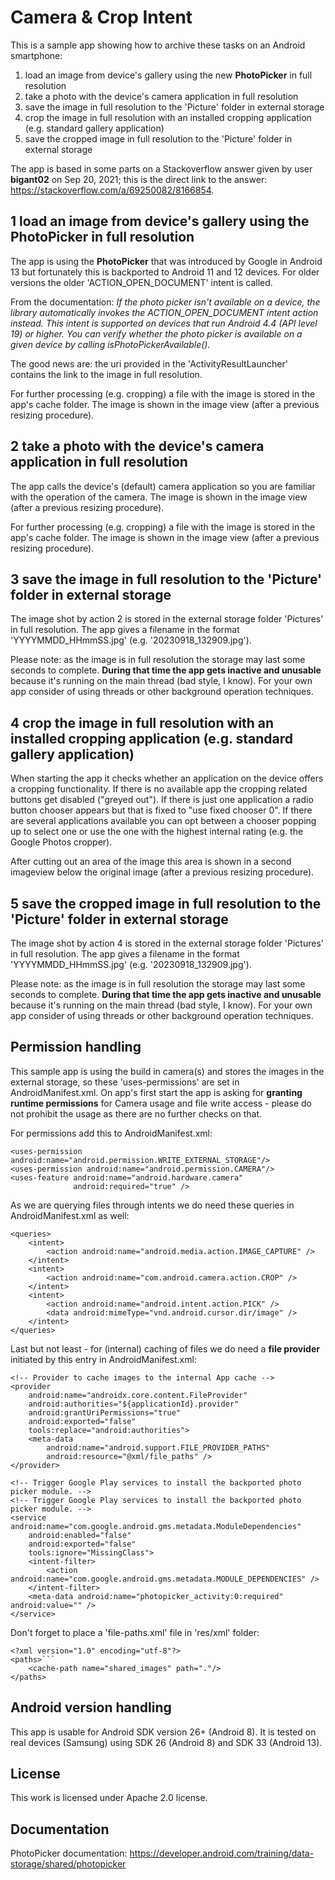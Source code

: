 # Camera & Crop Intent

This is a sample app showing how to archive these tasks on an Android smartphone:

1) load an image from device's gallery using the new **PhotoPicker** in full resolution
2) take a photo with the device's camera application in full resolution
3) save the image in full resolution to the 'Picture' folder in external storage
4) crop the image in full resolution with an installed cropping application (e.g. standard gallery application)
5) save the cropped image in full resolution to the 'Picture' folder in external storage

The app is based in some parts on a Stackoverflow answer given by user **bigant02** on Sep 20, 2021; 
this is the direct link to the answer: https://stackoverflow.com/a/69250082/8166854.

## 1 load an image from device's gallery using the PhotoPicker in full resolution

The app is using the **PhotoPicker** that was introduced by Google in Android 13 but fortunately this is backported 
to Android 11 and 12 devices. For older versions the older 'ACTION_OPEN_DOCUMENT' intent is called.

From the documentation: 
*If the photo picker isn't available on a device, the library automatically invokes the ACTION_OPEN_DOCUMENT 
intent action instead. This intent is supported on devices that run Android 4.4 (API level 19) or higher. 
You can verify whether the photo picker is available on a given device by calling isPhotoPickerAvailable().*

The good news are: the uri provided in the 'ActivityResultLauncher<PickVisualMediaRequest>' contains the link 
to the image in full resolution.  

For further processing (e.g. cropping) a file with the image is stored in the app's cache folder. The image is shown 
in the image view (after a previous resizing procedure).

## 2 take a photo with the device's camera application in full resolution

The app calls the device's (default) camera application so you are familiar with the operation of the camera. The 
image is shown in the image view (after a previous resizing procedure).

For further processing (e.g. cropping) a file with the image is stored in the app's cache folder. The image is shown 
in the image view (after a previous resizing procedure).

## 3 save the image in full resolution to the 'Picture' folder in external storage

The image shot by action 2 is stored in the external storage folder 'Pictures' in full resolution. The app gives a 
filename in the format 'YYYYMMDD_HHmmSS.jpg' (e.g. '20230918_132909.jpg').

Please note: as the image is in full resolution the storage may last some seconds to complete. **During that time 
the app gets inactive and unusable** because it's running on the main thread (bad style, I know). For your own app 
consider of using threads or other background operation techniques.

## 4 crop the image in full resolution with an installed cropping application (e.g. standard gallery application)

When starting the app it checks whether an application on the device offers a cropping functionality. If there is 
no available app the cropping related buttons get disabled ("greyed out"). If there is just one application a radio button 
chooser appears but that is fixed to "use fixed chooser 0". If there are several applications available you can opt between 
a chooser popping up to select one or use the one with the highest internal rating (e.g. the Google Photos cropper).

After cutting out an area of the image this area is shown in a second imageview below the original image (after a previous 
resizing procedure). 

## 5 save the cropped image in full resolution to the 'Picture' folder in external storage

The image shot by action 4 is stored in the external storage folder 'Pictures' in full resolution. The app gives a 
filename in the format 'YYYYMMDD_HHmmSS.jpg' (e.g. '20230918_132909.jpg').

Please note: as the image is in full resolution the storage may last some seconds to complete. **During that time 
the app gets inactive and unusable** because it's running on the main thread (bad style, I know). For your own app 
consider of using threads or other background operation techniques.

## Permission handling

This sample app is using the build in camera(s) and stores the images in the external storage, so these 
'uses-permissions' are set in AndroidManifest.xml. On app's first start the app is asking for **granting 
runtime permissions** for Camera usage and file write access - please do not prohibit the usage as there 
are no further checks on that.

For permissions add this to AndroidManifest.xml:

```plaintext
<uses-permission android:name="android.permission.WRITE_EXTERNAL_STORAGE"/>
<uses-permission android:name="android.permission.CAMERA"/>
<uses-feature android:name="android.hardware.camera"
              android:required="true" />
```

As we are querying files through intents we do need these queries in AndroidManifest.xml as well:

```plaintext
<queries>
    <intent>
        <action android:name="android.media.action.IMAGE_CAPTURE" />
    </intent>
    <intent>
        <action android:name="com.android.camera.action.CROP" />
    </intent>
    <intent>
        <action android:name="android.intent.action.PICK" />
        <data android:mimeType="vnd.android.cursor.dir/image" />
    </intent>
</queries>
```

Last but not least - for (internal) caching of files we do need a **file provider** initiated by this entry 
in AndroidManifest.xml:

```plaintext
<!-- Provider to cache images to the internal App cache -->
<provider
    android:name="androidx.core.content.FileProvider"
    android:authorities="${applicationId}.provider"
    android:grantUriPermissions="true"
    android:exported="false"
    tools:replace="android:authorities">
    <meta-data
        android:name="android.support.FILE_PROVIDER_PATHS"
        android:resource="@xml/file_paths" />
</provider>

<!-- Trigger Google Play services to install the backported photo picker module. -->
<!-- Trigger Google Play services to install the backported photo picker module. -->
<service android:name="com.google.android.gms.metadata.ModuleDependencies"
    android:enabled="false"
    android:exported="false"
    tools:ignore="MissingClass">
    <intent-filter>
        <action android:name="com.google.android.gms.metadata.MODULE_DEPENDENCIES" />
    </intent-filter>
    <meta-data android:name="photopicker_activity:0:required" android:value="" />
</service>
```

Don't forget to place a 'file-paths.xml' file in 'res/xml' folder:

```plaintext
<?xml version="1.0" encoding="utf-8"?>
<paths>```
    <cache-path name="shared_images" path="."/>
</paths>
```

## Android version handling

This app is usable for Android SDK version 26+ (Android 8). It is tested on real devices (Samsung) using 
SDK 26 (Android 8) and SDK 33 (Android 13).

## License

This work is licensed under Apache 2.0 license.

## Documentation

PhotoPicker documentation: https://developer.android.com/training/data-storage/shared/photopicker



